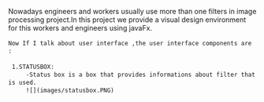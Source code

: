 Nowadays engineers and workers usually use more than one filters in image processing project.In this project we provide a visual design environment for this workers and engineers using javaFx.

    Now If I talk about user interface ,the user interface components are :
    
     1.STATUSBOX:
         -Status box is a box that provides informations about filter that is used.
         ![](images/statusbox.PNG)

          
       
         
